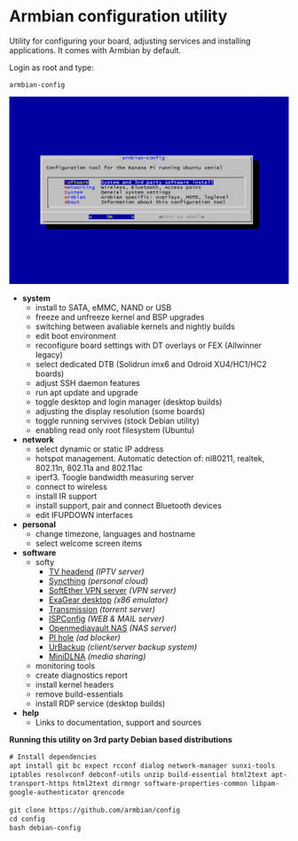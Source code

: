 # Armbian configuration utility

Utility for configuring your board, adjusting services and installing applications. It comes with Armbian by default.

Login as root and type:

	armbian-config

![](images/animated.gif)

- **system**
	- install to SATA, eMMC, NAND or USB
	- freeze and unfreeze kernel and BSP upgrades
	- switching between avaliable kernels and nightly builds
	- edit boot environment
	- reconfigure board settings with DT overlays or FEX (Allwinner legacy)
	- select dedicated DTB (Solidrun imx6 and Odroid XU4/HC1/HC2 boards)
	- adjust SSH daemon features
	- run apt update and upgrade
	- toggle desktop and login manager (desktop builds)
	- adjusting the display resolution (some boards)
	- toggle running servives (stock Debian utility)
	- enabling read only root filesystem (Ubuntu)
- **network**
	- select dynamic or static IP address
	- hotspot management. Automatic detection of: nl80211, realtek, 802.11n, 802.11a and 802.11ac
	- iperf3. Toogle bandwidth measuring server
	- connect to wireless
	- install IR support
	- install support, pair and connect Bluetooth devices
	- edit IFUPDOWN interfaces
- **personal**
	- change timezone, languages and hostname
	- select welcome screen items
- **software**
	- softy
		- [TV headend](https://tvheadend.org/) *(IPTV server)*
		- [Syncthing](https://syncthing.net/) *(personal cloud)*
		- [SoftEther VPN server](https://www.softether.org/) *(VPN server)*
		- [ExaGear desktop](https://eltechs.com/product/exagear-desktop) *(x86 emulator)*
		- [Transmission](https://transmissionbt.com/) *(torrent server)*
		- [ISPConfig](https://www.ispconfig.org/) *(WEB & MAIL server)*
		- [Openmediavault NAS](http://www.openmediavault.org/) *(NAS server)*
		- [PI hole](https://pi-hole.net) *(ad blocker)*
		- [UrBackup](https://www.urbackup.org/) *(client/server backup system)*
		- [MiniDLNA](http://minidlna.sourceforge.net/) *(media sharing)*
	- monitoring tools
	- create diagnostics report
	- install kernel headers
	- remove build-essentials
	- install RDP service (desktop builds)
- **help**
	- Links to documentation, support and sources

**Running this utility on 3rd party Debian based distributions**

	# Install dependencies
	apt install git bc expect rcconf dialog network-manager sunxi-tools iptables resolvconf debconf-utils unzip build-essential html2text apt-transport-https html2text dirmngr software-properties-common libpam-google-authenticator qrencode

	git clone https://github.com/armbian/config
	cd config
	bash debian-config

